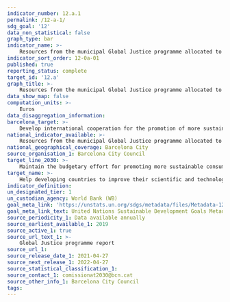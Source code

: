 ```yaml
---
indicator_number: 12.a.1
permalink: /12-a-1/
sdg_goal: '12'
data_non_statistical: false
graph_type: bar
indicator_name: >-
    Resources from the municipal Global Justice programme allocated to the promotion of more sustainable consumption and production models
indicator_sort_order: 12-0a-01
published: true
reporting_status: complete
target_id: '12.a'
graph_title: >-
    Resources from the municipal Global Justice programme allocated to the promotion of more sustainable consumption and production models
data_show_map: false
computation_units: >-
    Euros
data_disaggregation_information:
barcelona_target: >-
    Develop international cooperation for the promotion of more sustainable consumption and production models
national_indicator_available: >-
    Resources from the municipal Global Justice programme allocated to the promotion of more sustainable consumption and production models
national_geographical_coverage: Barcelona City
source_organisation_1: Barcelona City Council
target_line_2030: >-
    Maintain the budgetary effort for promoting more sustainable consumption and production models, by means of the cooperative, social and solidarity economy, increasing the capacity of member local authorities to create a local ecosystem where these initiatives can flourish and grow
target_name: >-
    Help developing countries to improve their scientific and technological capacity, with the aim of progressing towards more sustainable consumption and production patterns
indicator_definition:
un_designated_tier: 1
un_custodian_agency: World Bank (WB)
goal_meta_link: 'https://unstats.un.org/sdgs/metadata/files/Metadata-12-0a-01.pdf'
goal_meta_link_text: United Nations Sustainable Development Goals Metadata (pdf 894kB)
source_periodicity_1: Data available annually
source_earliest_available_1: 2019
source_active_1: true
source_url_text_1: >-
    Global Justice programme report
source_url_1: 
source_release_date_1: 2021-04-27
source_next_release_1: 2022-04-27
source_statistical_classification_1: 
source_contact_1: comissionat2030@bcn.cat
source_other_info_1: Barcelona City Council
tags:
---
```

